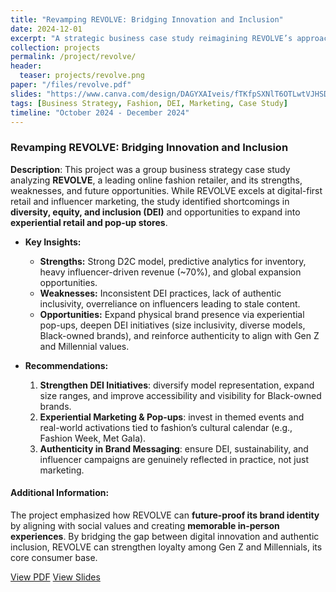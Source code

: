 ```yaml
---
title: "Revamping REVOLVE: Bridging Innovation and Inclusion"
date: 2024-12-01
excerpt: "A strategic business case study reimagining REVOLVE’s approach to diversity, equity, inclusion (DEI), and experiential marketing, with recommendations to enhance authenticity, customer trust, and long-term brand success."
collection: projects
permalink: /project/revolve/
header:
  teaser: projects/revolve.png
paper: "/files/revolve.pdf"
slides: "https://www.canva.com/design/DAGYXAIveis/fTKfpSXNlT6OTLwtVJHSDg/view?utm_content=DAGYXAIveis&utm_campaign=designshare&utm_medium=link2&utm_source=uniquelinks&utlId=h5abe407492"
tags: [Business Strategy, Fashion, DEI, Marketing, Case Study]
timeline: "October 2024 - December 2024"
---
```


### Revamping REVOLVE: Bridging Innovation and Inclusion

**Description**: This project was a group business strategy case study analyzing **REVOLVE**, a leading online fashion retailer, and its strengths, weaknesses, and future opportunities. While REVOLVE excels at digital-first retail and influencer marketing, the study identified shortcomings in **diversity, equity, and inclusion (DEI)** and opportunities to expand into **experiential retail and pop-up stores**.  

- **Key Insights:**
  - **Strengths:** Strong D2C model, predictive analytics for inventory, heavy influencer-driven revenue (~70%), and global expansion opportunities.  
  - **Weaknesses:** Inconsistent DEI practices, lack of authentic inclusivity, overreliance on influencers leading to stale content.  
  - **Opportunities:** Expand physical brand presence via experiential pop-ups, deepen DEI initiatives (size inclusivity, diverse models, Black-owned brands), and reinforce authenticity to align with Gen Z and Millennial values.  

- **Recommendations:**  
  1. **Strengthen DEI Initiatives**: diversify model representation, expand size ranges, and improve accessibility and visibility for Black-owned brands.  
  2. **Experiential Marketing & Pop-ups**: invest in themed events and real-world activations tied to fashion’s cultural calendar (e.g., Fashion Week, Met Gala).  
  3. **Authenticity in Brand Messaging**: ensure DEI, sustainability, and influencer campaigns are genuinely reflected in practice, not just marketing.  

#### Additional Information:
The project emphasized how REVOLVE can **future-proof its brand identity** by aligning with social values and creating **memorable in-person experiences**. By bridging the gap between digital innovation and authentic inclusion, REVOLVE can strengthen loyalty among Gen Z and Millennials, its core consumer base.  

<div>
  <!-- <a href="{{ page.github_repo }}" target="_blank" class="btn btn-outline-primary"><i class="fab fa-github"></i> View on GitHub</a> -->
  <a href="{{ page.paper }}" target="_blank" class="btn btn-outline-secondary"><i class="fa fa-file-pdf"></i> View PDF</a>
  <a href="{{ page.slides }}" target="_blank" class="btn btn-outline-secondary"><i class="fa fa-book"></i> View Slides</a>
</div>
